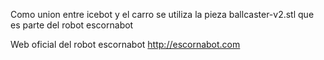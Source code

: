 Como union entre icebot y el carro se utiliza la pieza ballcaster-v2.stl que es parte del robot escornabot

Web oficial del robot escornabot http://escornabot.com
